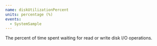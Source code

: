 ```yaml
---
name: diskUtilizationPercent
units: percentage (%)
events:
  - SystemSample
---
```


The percent of time spent waiting for read or write disk I/O operations.